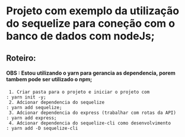 # Projeto com exemplo da utilização do sequelize para coneção com o banco de dados com nodeJs;


## Roteiro:

####  OBS : Estou utilizando o yarn para gerancia as dependencia, porem tambem pode ser utilizado o npm;

     1. Criar pasta para o projeto e iniciar o projeto com                         : yarn init -y;
     2. Adcionar dependencia do sequelize                                          : yarn add sequelize;
     3. Adcionar dependencia do express (trabalhar com rotas da API)               : yarn add express;
     4. Adcionar dependencia do sequelize-cli como desenvolvimento                 : yarn add -D sequelize-cli

